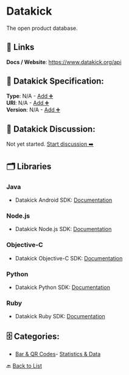 # Datakick

The open product database.

##  🔗 Links
**Docs / Website**: https://www.datakick.org/api

## 🧬 Datakick Specification:
**Type**: N/A - [Add ➕](https://github.com/apis-list/apis-list/edit/main/apis.yaml#L4764)  
**URI**: N/A - [Add ➕](https://github.com/apis-list/apis-list/edit/main/apis.yaml#L4764)  
**Version**: N/A - [Add ➕](https://github.com/apis-list/apis-list/edit/main/apis.yaml#L4764)

## 💬 Datakick Discussion:
Not yet started. [Start discussion ➡️](https://github.com/apis-list/apis-list/discussions/new)

## 🗂️ Libraries
### Java
- Datakick Android SDK: [Documentation](https://github.com/kyleconroy/datakick-android)
### Node.js
- Datakick Node.js SDK: [Documentation](https://github.com/ENT8R/datakick)
### Objective-C
- Datakick Objective-C SDK: [Documentation](https://github.com/imryan/datakick-ios)
### Python
- Datakick Python SDK: [Documentation](https://github.com/carlos-a-rodriguez/datakick)
### Ruby
- Datakick Ruby SDK: [Documentation](https://github.com/ankane/datakick-rb)


## 🗄️ Categories:
- [Bar & QR Codes](https://github.com/apis-list/apis-list#bar--qr-codes-)- [Statistics & Data](https://github.com/apis-list/apis-list#statistics--data-)

🔙  [Back to List](https://github.com/apis-list/apis-list)
